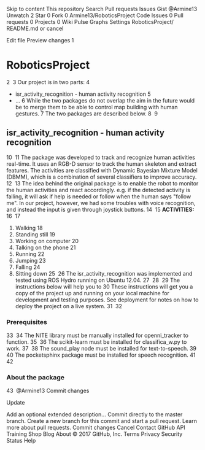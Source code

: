 Skip to content
This repository
Search
Pull requests
Issues
Gist
 @Armine13
 Unwatch 2
  Star 0
  Fork 0 Armine13/RoboticsProject
 Code  Issues 0  Pull requests 0  Projects 0  Wiki  Pulse  Graphs  Settings
RoboticsProject/ 
README.md
   or cancel
    
 Edit file    Preview changes
1
# RoboticsProject
2
​
3
Our project is in two parts:
4
* isr_activity_recognition - human activity recognition
5
* ...
6
While the two packages do not overlap the aim in the future would be to merge them to be able to control map building with human gestures.
7
The two packages are described below.
8
​
9
## isr_activity_recognition - human activity recognition
10
​
11
The package was developed to track and recognize human activities real-time. It uses an RGB-D sensor to track the human skeleton and extract features. The activities are classified with Dynamic Bayesian Mixture Model (DBMM), which is a combination of several classifiers to improve accuracy.
12
​
13
The idea behind the original package is to enable the robot to monitor the human activities and react accordingly. e.g. if the detected activity is falling, it will ask if help is needed or follow when the human says "follow me". In our project, however, we had some troubles with voice recognition, and instead the input is given through joystick buttons. 
14
​
15
**ACTIVITIES:** 
16
​
17
1. Walking
18
2. Standing still
19
3. Working on computer
20
4. Talking on the phone
21
5. Running
22
6. Jumping
23
7. Falling
24
8. Sitting down
25
​
26
The isr_activity_recognition was implemented and tested using ROS Hydro running on Ubuntu 12.04.
27
​
28
​
29
The instructions below will help you to 
30
These instructions will get you a copy of the project up and running on your local machine for development and testing purposes. See deployment for notes on how to deploy the project on a live system.
31
​
32
### Prerequisites
33
​
34
The NITE library must be manually installed for openni_tracker to function.
35
​
36
The scikit-learn must be installed for classifica_w.py to work. 
37
​
38
The sound_play node must be installed for text-to-speech. 
39
​
40
The pocketsphinx package must be installed for speech recognition. 
41
​
42
### About the package
43
​
@Armine13
Commit changes

Update 

Add an optional extended description…
  Commit directly to the master branch.
  Create a new branch for this commit and start a pull request. Learn more about pull requests.
Commit changes  Cancel
Contact GitHub API Training Shop Blog About
© 2017 GitHub, Inc. Terms Privacy Security Status Help

